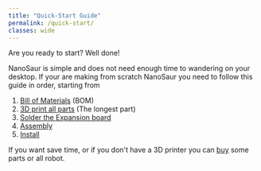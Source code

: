 ```yaml
---
title: "Quick-Start Guide"
permalink: /quick-start/
classes: wide
---
```


Are you ready to start? Well done!

NanoSaur is simple and does not need enough time to wandering on your desktop.
If your are making from scratch NanoSaur you need to follow this guide in order, starting from
1. [Bill of Materials](/bill-of-materials) (BOM)
2. [3D print all parts](/3d-print) (The longest part)
3. [Solder the Expansion board](/expansion-board)
4. [Assembly](/assembly)
5. [Install](/install)

If you want save time, or if you don't have a 3D printer you can [buy](/buy) some parts or all robot.
